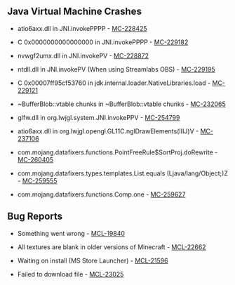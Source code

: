 ## Java Virtual Machine Crashes
- atio6axx.dll in JNI.invokePPPP - [MC-228425](https://bugs.mojang.com/browse/MC-228425)

- C 0x0000000000000000 in JNI.invokePPPP - [MC-229182](https://bugs.mojang.com/browse/MC-229182)

- nvwgf2umx.dll in JNI.invokePV - [MC-228872](https://bugs.mojang.com/browse/MC-228872)

- ntdll.dll in JNI.invokePV (When using Streamlabs OBS) - [MC-229195](https://bugs.mojang.com/browse/MC-229195)

- C 0x00007ff95cf53760 in jdk.internal.loader.NativeLibraries.load - [MC-229121](https://bugs.mojang.com/browse/MC-229121)

- ~BufferBlob::vtable chunks in ~BufferBlob::vtable chunks - [MC-232065](https://bugs.mojang.com/browse/MC-232065)

- glfw.dll in org.lwjgl.system.JNI.invokePPV - [MC-254799](https://bugs.mojang.com/browse/MC-254799)

- atio6axx.dll in org.lwjgl.opengl.GL11C.nglDrawElements(IIIJ)V - [MC-237106](https://bugs.mojang.com/browse/MC-237106)

- com.mojang.datafixers.functions.PointFreeRule$SortProj.doRewrite - [MC-260405](https://bugs.mojang.com/browse/MC-260405)

- com.mojang.datafixers.types.templates.List.equals (Ljava/lang/Object;)Z - [MC-259555](https://bugs.mojang.com/browse/MC-259555)

- com.mojang.datafixers.functions.Comp.one - [MC-259627](https://bugs.mojang.com/browse/MC-259627)

## Bug Reports
- Something went wrong - [MCL-19840](https://bugs.mojang.com/browse/MCL-19840?focusedCommentId=1181471&page=com.atlassian.jira.plugin.system.issuetabpanels:comment-tabpanel#comment-1181471)

- All textures are blank in older versions of Minecraft - [MCL-22662](https://bugs.mojang.com/browse/MCL-22662)

- Waiting on install (MS Store Launcher) - [MCL-21596](https://bugs.mojang.com/browse/MCL-21596)

- Failed to download file - [MCL-23025](https://bugs.mojang.com/browse/MCL-23025)

